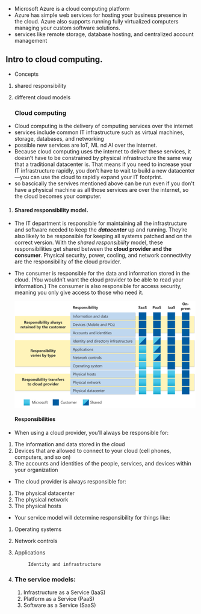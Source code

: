 - Microsoft Azure is a cloud computing platform
- Azure has simple web services for hosting your business presence in the cloud. Azure also supports running fully virtualized computers managing your custom software solutions. 
- services like remote storage, database hosting, and centralized account management

## Intro to cloud computing.

- Concepts 

1. shared responsibility
2. different cloud models

    ### Cloud computing

- Cloud computing is the delivery of computing services over the internet
- services include common IT infrastructure such as virtual machines, storage, databases, and networking
- possible new services are IoT, ML nd AI over the internet.
- Because cloud computing uses the internet to deliver these services, it doesn’t have to be constrained by physical infrastructure the same way that a traditional datacenter is. That means if you need to increase your IT infrastructure rapidly, you don’t have to wait to build a new datacenter—you can use the cloud to rapidly expand your IT footprint.
- so bascically the servives mentioned above can be run even if you don't have a physical machine as all those services are over the internet, so the cloud becomes your computer. 

1. #### Shared responsibility model. 

- The IT department is responsible for maintaining all the infrastructure and software needed to keep the ***datacenter*** up and running. They’re also likely to be responsible for keeping all systems patched and on the correct version. With the *shared responsibility* model, these responsibilities get shared between the **cloud provider and the consumer**. Physical security, power, cooling, and network connectivity are the responsibility of the cloud provider. 
- The consumer is responsible for the data and information stored in the cloud. (You wouldn’t want the cloud provider to be able to read your information.) The consumer is also responsible for access security, meaning you only give access to those who need it.

     ![alt text](image.png)

    #### Responsibilities 

- When using a cloud provider, you’ll always be responsible for:

1. The information and data stored in the cloud
2. Devices that are allowed to connect to your cloud (cell phones, computers, and so on)
3. The accounts and identities of the people, services, and devices within your organization

- The cloud provider is always responsible for:

1. The physical datacenter
2. The physical network
3. The physical hosts

- Your service model will determine responsibility for things like:

1. Operating systems
2. Network controls
3. Applications

            Identity and infrastructure

2. ### The service models:
    1. Infrastructure as a Service (IaaS)
    2. Platform as a Service (PaaS)
    3. Software as a Service (SaaS)